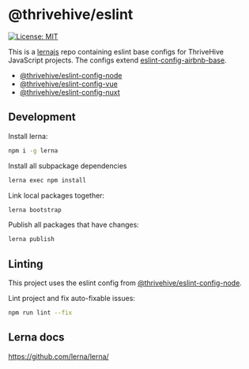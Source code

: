 # @thrivehive/eslint

[![License: MIT](https://img.shields.io/badge/License-MIT-green.svg)](https://opensource.org/licenses/MIT)

This is a [lernajs](https://github.com/lerna/lerna/) repo containing eslint base configs for ThriveHive JavaScript projects. The configs extend [eslint-config-airbnb-base](https://www.npmjs.com/package/eslint-config-airbnb-base).

- [@thrivehive/eslint-config-node](./packages/eslint-config-node)
- [@thrivehive/eslint-config-vue](./packages/eslint-config-vue)
- [@thrivehive/eslint-config-nuxt](./packages/eslint-config-nuxt)

## Development

Install lerna:

```bash
npm i -g lerna
```

Install all subpackage dependencies

```bash
lerna exec npm install
```

Link local packages together:

```bash
lerna bootstrap
```

Publish all packages that have changes:

```bash
lerna publish
```

## Linting

This project uses the eslint config from [@thrivehive/eslint-config-node](./packages/eslint-config-node).

Lint project and fix auto-fixable issues:

```bash
npm run lint --fix
```

## Lerna docs

https://github.com/lerna/lerna/
